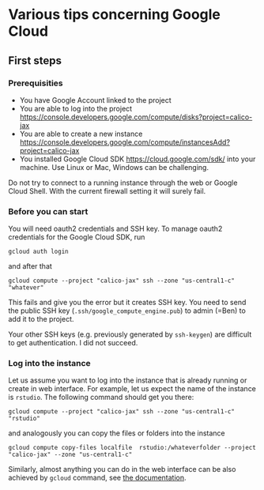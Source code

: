 # Various tips concerning Google Cloud

## First steps

### Prerequisities

* You have Google Account linked to the project
* You are able to log into the project https://console.developers.google.com/compute/disks?project=calico-jax
* You are able to create a new instance https://console.developers.google.com/compute/instancesAdd?project=calico-jax
* You installed Google Cloud SDK https://cloud.google.com/sdk/ into your machine. Use Linux or Mac, Windows can be challenging. 

Do not try to connect to a running instance through the web or Google Cloud Shell. With the current firewall setting it will surely fail.

### Before you can start

You will need oauth2 credentials and SSH key. To manage oauth2 credentials for the Google Cloud SDK, run

```
gcloud auth login
```

and after that 

```
gcloud compute --project "calico-jax" ssh --zone "us-central1-c" "whatever"
```

This fails and give you the error but it creates SSH key. You need to send the public SSH key (`.ssh/google_compute_engine.pub`) to admin (=Ben) to add it to the project. 

Your other SSH keys (e.g. previously generated by `ssh-keygen`) are difficult to get authentication. I did not succeed. 

### Log into the instance

Let us assume you want to log into the instance that is already running or create in web interface. For example, let us expect the name of the instance is `rstudio`. The following command should get you there:

```
gcloud compute --project "calico-jax" ssh --zone "us-central1-c" "rstudio"
```

and analogously you can copy the files or folders into the instance 

```
gcloud compute copy-files localfile  rstudio:/whateverfolder --project "calico-jax" --zone "us-central1-c"
```

Similarly, almost anything you can do in the web interface can be also achieved by `gcloud` command, see [the documentation](https://cloud.google.com/sdk/cloudplatform).